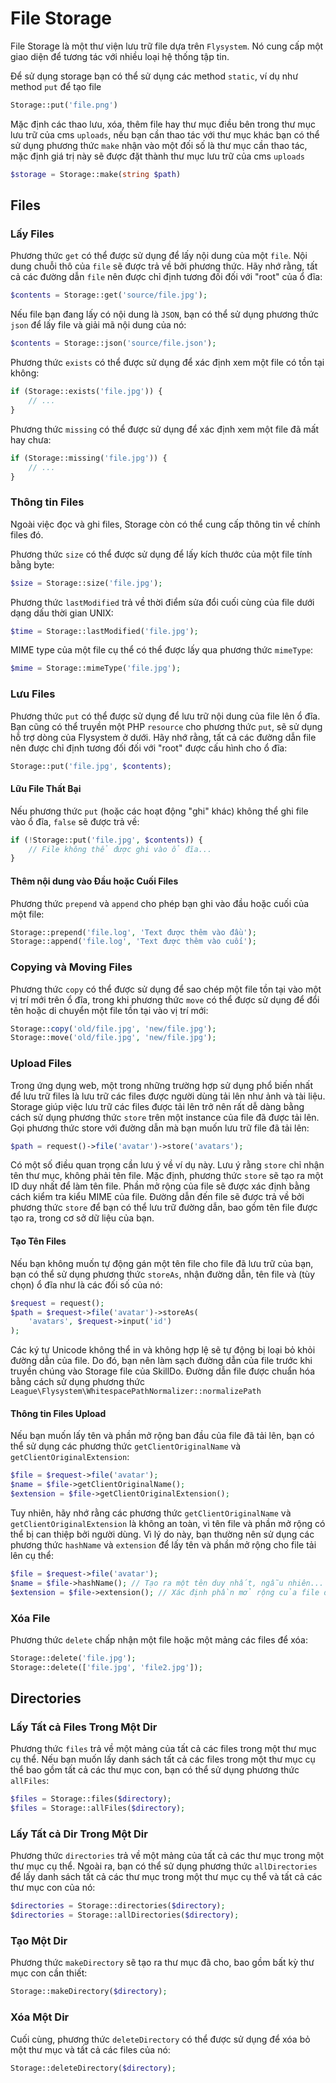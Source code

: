 # File Storage

File Storage là một thư viện lưu trữ file dựa trên `Flysystem`. 
Nó cung cấp một giao diện để tương tác với nhiều loại hệ thống tập tin. 
>
Để sử dụng storage bạn có thể sử dụng các method `static`, ví dụ như method `put` để tạo file
```php
Storage::put('file.png')
```

Mặc định các thao lưu, xóa, thêm file hay thư mục điều bên trong thư mục lưu trữ của cms `uploads`, 
nếu bạn cần thao tác với thư mục khác bạn có thể sử dụng phương thức `make` nhận vào một đối số là thư mục cần thao tác, mặc định giá trị này sẽ được đặt thành thư mục lưu trữ của cms `uploads`
```php
$storage = Storage::make(string $path)
```

## Files

### Lấy Files

Phương thức `get` có thể được sử dụng để lấy nội dung của một `file`. Nội dung chuỗi thô của `file` sẽ được trả về bởi phương thức. 
Hãy nhớ rằng, tất cả các đường dẫn `file` nên được chỉ định tương đối đối với "root" của ổ đĩa:


```php
$contents = Storage::get('source/file.jpg');
```
Nếu file bạn đang lấy có nội dung là `JSON`, bạn có thể sử dụng phương thức `json` để lấy file và giải mã nội dung của nó:

```php
$contents = Storage::json('source/file.json');
```

Phương thức `exists` có thể được sử dụng để xác định xem một file có tồn tại không:

```php
if (Storage::exists('file.jpg')) {
    // ...
}
```
Phương thức `missing` có thể được sử dụng để xác định xem một file đã mất hay chưa:

```php
if (Storage::missing('file.jpg')) {
    // ...
}
```

### Thông tin Files

Ngoài việc đọc và ghi files, Storage còn có thể cung cấp thông tin về chính files đó. 
>
Phương thức `size` có thể được sử dụng để lấy kích thước của một file tính bằng byte:

```php
$size = Storage::size('file.jpg');
```
Phương thức `lastModified` trả về thời điểm sửa đổi cuối cùng của file dưới dạng dấu thời gian UNIX:

```php
$time = Storage::lastModified('file.jpg');
```
MIME type của một file cụ thể có thể được lấy qua phương thức `mimeType`:

```php
$mime = Storage::mimeType('file.jpg');
```

### Lưu Files

Phương thức `put` có thể được sử dụng để lưu trữ nội dung của file lên ổ đĩa. 
Bạn cũng có thể truyền một PHP `resource` cho phương thức `put`, sẽ sử dụng hỗ trợ dòng của Flysystem ở dưới. 
Hãy nhớ rằng, tất cả các đường dẫn file nên được chỉ định tương đối đối với "root" được cấu hình cho ổ đĩa:

```php
Storage::put('file.jpg', $contents);
```

#### Lữu File Thất Bại

Nếu phương thức `put` (hoặc các hoạt động "ghi" khác) không thể ghi file vào ổ đĩa, `false` sẽ được trả về:

```php
if (!Storage::put('file.jpg', $contents)) {
    // File không thể được ghi vào ổ đĩa...
}
```
#### Thêm nội dung vào Đầu hoặc Cuối Files

Phương thức `prepend` và `append` cho phép bạn ghi vào đầu hoặc cuối của một file:

```php
Storage::prepend('file.log', 'Text được thêm vào đầu');
Storage::append('file.log', 'Text được thêm vào cuối');
```

### Copying và Moving Files

Phương thức `copy` có thể được sử dụng để sao chép một file tồn tại vào một vị trí mới trên ổ đĩa, 
trong khi phương thức `move` có thể được sử dụng để đổi tên hoặc di chuyển một file tồn tại vào vị trí mới:

```php
Storage::copy('old/file.jpg', 'new/file.jpg');
Storage::move('old/file.jpg', 'new/file.jpg');
```

### Upload Files

Trong ứng dụng web, một trong những trường hợp sử dụng phổ biến nhất để lưu trữ files là lưu trữ các files được người dùng tải lên như ảnh và tài liệu.
Storage giúp việc lưu trữ các files được tải lên trở nên rất dễ dàng bằng cách sử dụng phương thức `store` trên một instance của file đã được tải lên. 
Gọi phương thức store với đường dẫn mà bạn muốn lưu trữ file đã tải lên:

```php
$path = request()->file('avatar')->store('avatars');
```

Có một số điều quan trọng cần lưu ý về ví dụ này. 
Lưu ý rằng `store` chỉ nhận tên thư mục, không phải tên file. 
Mặc định, phương thức `store` sẽ tạo ra một ID duy nhất để làm tên file. 
Phần mở rộng của file sẽ được xác định bằng cách kiểm tra kiểu MIME của file. 
Đường dẫn đến file sẽ được trả về bởi phương thức `store` để bạn có thể lưu trữ đường dẫn, bao gồm tên file được tạo ra, trong cơ sở dữ liệu của bạn.

#### Tạo Tên Files

Nếu bạn không muốn tự động gán một tên file cho file đã lưu trữ của bạn, bạn có thể sử dụng phương thức `storeAs`, nhận đường dẫn, tên file và (tùy chọn) ổ đĩa như là các đối số của nó:

```php
$request = request();
$path = $request->file('avatar')->storeAs(
    'avatars', $request->input('id')
);
```
Các ký tự Unicode không thể in và không hợp lệ sẽ tự động bị loại bỏ khỏi đường dẫn của file. Do đó, bạn nên làm sạch đường dẫn của file trước khi truyền chúng vào Storage file của SkillDo. Đường dẫn file được chuẩn hóa bằng cách sử dụng phương thức `League\Flysystem\WhitespacePathNormalizer::normalizePath`

#### Thông tin Files Upload

Nếu bạn muốn lấy tên và phần mở rộng ban đầu của file đã tải lên, bạn có thể sử dụng các phương thức `getClientOriginalName` và `getClientOriginalExtension`:

```php
$file = $request->file('avatar');
$name = $file->getClientOriginalName();
$extension = $file->getClientOriginalExtension();
```

Tuy nhiên, hãy nhớ rằng các phương thức `getClientOriginalName` và `getClientOriginalExtension` là không an toàn, 
vì tên file và phần mở rộng có thể bị can thiệp bởi người dùng. 
Vì lý do này, bạn thường nên sử dụng các phương thức `hashName` và `extension` để lấy tên và phần mở rộng cho file tải lên cụ thể:

```php
$file = $request->file('avatar');
$name = $file->hashName(); // Tạo ra một tên duy nhất, ngẫu nhiên...
$extension = $file->extension(); // Xác định phần mở rộng của file dựa trên kiểu MIME của file...
```

### Xóa File

Phương thức `delete` chấp nhận một file hoặc một mảng các files để xóa:

```php
Storage::delete('file.jpg');
Storage::delete(['file.jpg', 'file2.jpg']);
```

## Directories


### Lấy Tất cả Files Trong Một Dir

Phương thức `files` trả về một mảng của tất cả các files trong một thư mục cụ thể. 
Nếu bạn muốn lấy danh sách tất cả các files trong một thư mục cụ thể bao gồm tất cả các thư mục con, bạn có thể sử dụng phương thức `allFiles`:

```php
$files = Storage::files($directory);
$files = Storage::allFiles($directory);
```

### Lấy Tất cả Dir Trong Một Dir
Phương thức `directories` trả về một mảng của tất cả các thư mục trong một thư mục cụ thể. 
Ngoài ra, bạn có thể sử dụng phương thức `allDirectories` để lấy danh sách tất cả các thư mục trong một thư mục cụ thể và tất cả các thư mục con của nó:
```php
$directories = Storage::directories($directory);
$directories = Storage::allDirectories($directory);
```

### Tạo Một Dir
Phương thức `makeDirectory` sẽ tạo ra thư mục đã cho, bao gồm bất kỳ thư mục con cần thiết:

```php
Storage::makeDirectory($directory);
```

### Xóa Một Dir
Cuối cùng, phương thức `deleteDirectory` có thể được sử dụng để xóa bỏ một thư mục và tất cả các files của nó:

```php
Storage::deleteDirectory($directory);
```